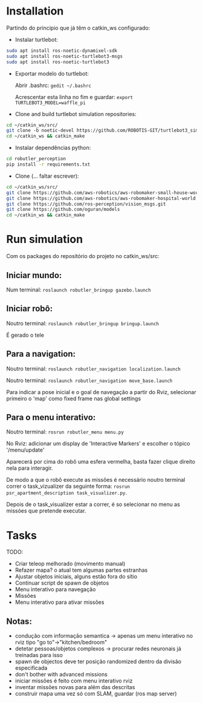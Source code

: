 # Installation
Partindo do principio que já têm o catkin_ws configurado:

- Instalar turtlebot:
```bash
sudo apt install ros-noetic-dynamixel-sdk
sudo apt install ros-noetic-turtlebot3-msgs
sudo apt install ros-noetic-turtlebot3
```

- Exportar modelo do turtlebot:

    Abrir .bashrc: `gedit ~/.bashrc`

    Acrescentar esta linha no fim e guardar: `export TURTLEBOT3_MODEL=waffle_pi`

- Clone and build turtlebot simulation repositories:
```bash
cd ~/catkin_ws/src/
git clone -b noetic-devel https://github.com/ROBOTIS-GIT/turtlebot3_simulations.git
cd ~/catkin_ws && catkin_make
```

- Instalar dependências python:
```bash
cd robutler_perception
pip install -r requirements.txt
```

- Clone (... faltar escrever):
```bash
cd ~/catkin_ws/src/
git clone https://github.com/aws-robotics/aws-robomaker-small-house-world
git clone https://github.com/aws-robotics/aws-robomaker-hospital-world
git clone https://github.com/ros-perception/vision_msgs.git
git clone https://github.com/oguran/models
cd ~/catkin_ws && catkin_make
```

# Run simulation
Com os packages do repositório do projeto no catkin_ws/src:

## Iniciar mundo:
Num terminal: `roslaunch robutler_bringup gazebo.launch`


## Iniciar robô:
Noutro terminal: `roslaunch robutler_bringup bringup.launch`

É gerado o tele


## Para a navigation:
Noutro terminal: `roslaunch robutler_navigation localization.launch`

Noutro terminal: `roslaunch robutler_navigation move_base.launch`

Para indicar a pose inicial e o goal de navegação a partir do Rviz, selecionar primeiro o 'map' como fixed frame nas global settings

## Para o menu interativo:

Noutro terminal: `rosrun robutler_menu menu.py`

No Rviz: adicionar um display de 'Interactive Markers' e escolher o tópico '/menu/update'

Aparecerá por cima do robô uma esfera vermelha, basta fazer clique direito nela para interagir.

De modo a que o robô execute as missões é necessário noutro terminal correr o task_vizualizer da seguinte forma: `rosrun psr_apartment_description task_visualizer.py`.

Depois de o task_visualizer estar a correr, é so selecionar no menu as missóes que pretende executar.

# Tasks

TODO:
- Criar teleop melhorado (movimento manual)
- Refazer mapa? o atual tem algumas partes estranhas
- Ajustar objetos iniciais, alguns estão fora do sítio
- Continuar script de spawn de objetos
- Menu interativo para navegação
- Missões
- Menu interativo para ativar missões

## Notas:
- condução com informação semantica -> apenas um menu interativo no rviz tipo "go to"->"kitchen/bedroom"
- detetar pessoas/objetos complexos -> procurar redes neuronais já treinadas para isso
- spawn de objectos deve ter posição randomized dentro da divisão especificada
- don't bother with advanced missions
- iniciar missões é feito com menu interativo rviz
- inventar missões novas para além das descritas
- construir mapa uma vez só com SLAM, guardar (ros map server)

